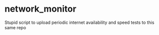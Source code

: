 # network_monitor
Stupid script to upload periodic internet availability and speed tests to this same repo

